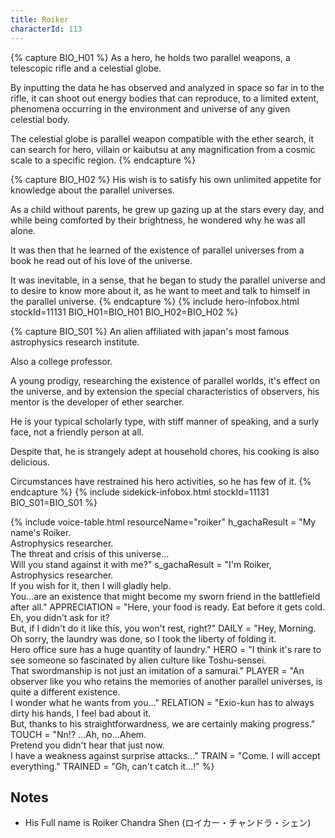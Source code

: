 ```yaml
---
title: Roiker
characterId: 113
---
```


{% capture BIO_H01 %}
As a hero, he holds two parallel weapons, a telescopic rifle and a celestial globe.

By inputting the data he has observed and analyzed in space so far in to the rifle, it can shoot out energy bodies that can reproduce, to a limited extent, phenomena occurring in the environment and universe of any given celestial body. 

The celestial globe is parallel weapon compatible with the ether search, it can search for hero, villain or kaibutsu at any magnification from a cosmic scale to a specific region.
{% endcapture %}

{% capture BIO_H02 %}
His wish is to satisfy his own unlimited appetite for knowledge about the parallel universes.

As a child without parents, he grew up gazing up at the stars every day, and while being comforted by their brightness, he wondered why he was all alone.

It was then that he learned of the existence of parallel universes from a book he read out of his love of the universe.

It was inevitable, in a sense, that he began to study the parallel universe and to desire to know more about it, as he want to meet and talk to himself in the parallel universe.
{% endcapture %}
{% include hero-infobox.html stockId=11131 BIO_H01=BIO_H01 BIO_H02=BIO_H02 %}

{% capture BIO_S01 %}
An alien affiliated with japan's most famous astrophysics research institute.

Also a college professor. 

A young prodigy, researching the existence of parallel worlds, it's effect on the universe, and by extension the special characteristics of observers, his mentor is the developer of ether searcher.

He is your typical scholarly type, with stiff manner of speaking, and a surly face, not a friendly person at all.

Despite that, he is strangely adept at household chores, his cooking is also delicious.

Circumstances have restrained his hero activities, so he has few of it.
{% endcapture %}
{% include sidekick-infobox.html stockId=11131 BIO_S01=BIO_S01 %}

{% include voice-table.html resourceName="roiker"
h_gachaResult = "My name's Roiker.<br>Astrophysics researcher.<br>The threat and crisis of this universe…<br>Will you stand against it with me?"
s_gachaResult = "I'm Roiker, Astrophysics researcher.<br>If you wish for it, then I will gladly help.<br>You…are an existence that might become my sworn friend in the battlefield after all."
APPRECIATION = "Here, your food is ready. Eat before it gets cold.<br>Eh, you didn't ask for it?<br>But, if I didn't do it like this, you won't rest, right?"
DAILY = "Hey, Morning.<br>Oh sorry, the laundry was done, so I took the liberty of folding it.<br>Hero office sure has a huge quantity of laundry."
HERO = "I think it's rare to see someone so fascinated by alien culture like Toshu-sensei.<br>That swordmanship is not just an imitation of a samurai."
PLAYER = "An observer like you who retains the memories of another parallel universes, is quite a different existence.<br>I wonder what he wants from you…"
RELATION = "Exio-kun has to always dirty his hands, I feel bad about it.<br>But, thanks to his straightforwardness, we are certainly making progress."
TOUCH = "Nn!? …Ah, no…Ahem.<br>Pretend you didn't hear that just now.<br>I have a weakness against surprise attacks…"
TRAIN = "Come. I will accept everything."
TRAINED = "Gh, can't catch it…!"
%}

## Notes
- His Full name is Roiker Chandra Shen (ロイカー・チャンドラ・シェン)
